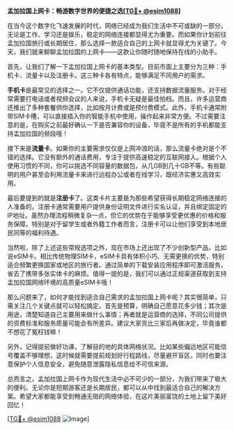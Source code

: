 **孟加拉国上网卡：畅游数字世界的便捷之选[[TG💪+ @esim1088](https://t.me/s/esim1088)]**

在当今这个数字化飞速发展的时代，网络已经成为我们生活中不可或缺的一部分。无论是工作、学习还是娱乐，稳定的网络连接都显得尤为重要。而如果你计划前往孟加拉国旅行或长期居住，那么选择一款适合自己的上网卡就显得尤为关键了。今天，我们就来聊聊孟加拉国的上网卡——这款让你随时随地保持在线的小助手。

首先，让我们了解一下孟加拉国上网卡的基本类型。目前市面上主要分为三种：手机卡、流量卡以及注册卡。这三种卡各有特点，能够满足不同用户的需求。

**手机卡**是最常见的选择之一。它不仅提供通话功能，还支持数据流量服务。对于经常需要打电话或者视频会议的人来说，手机卡无疑是最佳拍档。而且，许多运营商还推出了多种套餐供你选择，比如按月计费或是预付费模式。此外，手机卡通常附带SIM卡槽，可以直接插入你的智能手机中使用，操作起来非常方便。不过需要注意的是，在购买之前最好确认一下是否兼容你的设备，毕竟不是所有的手机都能支持孟加拉国的频段哦！

接下来是**流量卡**。如果你的主要需求仅仅是上网冲浪的话，那么流量卡绝对是个不错的选择。它没有额外的通话费用，专注于提供高速稳定的互联网接入。根据个人使用习惯的不同，你可以挑选不同容量的数据包，从几GB到几十GB不等。有些聪明的用户甚至会利用流量卡来进行远程办公或者在线学习，既经济实惠又高效实用。

最后要提到的就是**注册卡**了。这类卡片主要是为那些希望获得长期稳定网络连接的人准备的。注册卡通常需要用户提供身份证明文件进行实名认证，并且绑定固定的IP地址。虽然办理流程稍微复杂一点，但它的优势在于能够享受更优惠的价格和服务保障。特别是对于留学生或者外籍工作者而言，注册卡可以让他们享受到本地居民同等的福利待遇。

当然啦，除了上述这些常规选项之外，现在市场上还出现了不少创新型产品，比如说eSIM卡。相比传统物理SIM卡，eSIM卡具有体积小巧、无需更换的优势，特别适合频繁更换国家或地区的旅行者。通过简单的下载安装应用程序即可激活服务，省去了携带多张实体卡的麻烦。值得一提的是，我们可以通过正规渠道获取到支持孟加拉国网络环境的高质量eSIM卡哦！

那么问题来了，如何才能找到适合自己需求的孟加拉国上网卡呢？其实很简单，只需关注几个关键点就可以轻松搞定。首先是预算，明确自己愿意花多少钱；其次是用途，清楚知道自己主要用来做什么事情；再者就是运营商的选择，不同公司提供的资费标准和服务质量可能会有所差异。建议大家货比三家后再做决定，毕竟谁都不想花了冤枉钱嘛！

另外，记得提前做好功课，了解目的地的具体网络状况。比如某些偏远地区可能信号覆盖不够理想，这时候就需要提前规划好行程路线，尽量避开盲区。同时也要注意保护个人信息安全，避免随意泄露隐私信息给不可信来源。

总而言之，孟加拉国上网卡作为现代生活中必不可少的一部分，为我们带来了极大的便利。无论你是短期游客还是长期居民，都可以从中找到最适合自己的解决方案。希望大家都能享受到畅通无阻的网络体验，在这片美丽富饶的土地上留下美好回忆！

[[TG💪+ @esim1088](https://t.me/s/esim1088) ![Image](https://i.postimg.cc/4NQfJmqS/Snipaste-2025-05-13-00-14-12.png)]
